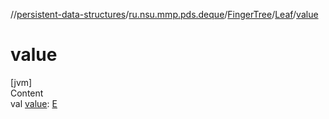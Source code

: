 //[persistent-data-structures](../../../index.md)/[ru.nsu.mmp.pds.deque](../../index.md)/[FingerTree](../index.md)/[Leaf](index.md)/[value](value.md)



# value  
[jvm]  
Content  
val [value](value.md): [E](index.md)  



